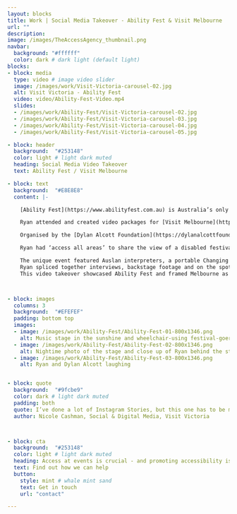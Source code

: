 ```yaml
---
layout: blocks
title: Work | Social Media Takeover - Ability Fest & Visit Melbourne
url: ""
description:
image: /images/TheAccessAgency_thumbnail.png
navbar:
  background: "#ffffff"
  color: dark # dark light (default light)
blocks:
- block: media
  type: video # image video slider
  image: /images/work/Visit-Victoria-carousel-02.jpg
  alt: Visit Victoria - Ability Fest
  video: video/Ability-Fest-Video.mp4
  slides:
  - /images/work/Ability-Fest/Visit-Victoria-carousel-02.jpg
  - /images/work/Ability-Fest/Visit-Victoria-carousel-03.jpg
  - /images/work/Ability-Fest/Visit-Victoria-carousel-04.jpg
  - /images/work/Ability-Fest/Visit-Victoria-carousel-05.jpg

- block: header
  background:  "#253148"
  color: light # light dark muted
  heading: Social Media Video Takeover
  text: Ability Fest / Visit Melbourne

- block: text
  background:  "#E8E8E8"
  content: |-

    [Ability Fest](https://www.abilityfest.com.au) is Australia’s only fully accessible and inclusive music festival.

    Ryan attended and created video packages for [Visit Melbourne](https://www.visitmelbourne.com) that were then shared with their nine hundred thousand local and international followers.

    Organised by the [Dylan Alcott Foundation](https://dylanalcottfoundation.com.au) and Untitled Group, the 2021 event was held in Melbourne’s picturesque Alexandra Gardens. The headline acts were some of Australia’s top-notch regulars like *Alex the Astronaut*, *Illy*, *Pecking Duck*, *What So Not* and *Confidence Man*.

    Ryan had ‘access all areas’ to share the view of a disabled festivalgoer. He attended with another wheelchair user, Sebastian, and his carer Michael. They arrived and got the lay of the land, checking out the food trucks, dancefloors and raised viewing areas.

    The unique event featured Auslan interpreters, a portable Changing Places toilet, matting throughout, a sensory chill zone, elevated viewing platforms and lots more.
    Ryan spliced together interviews, backstage footage and on the spot reviews and fireworks. The video wrapped up with suggestions of other accessible live music options in Melbourne.
    This video takeover showcased Ability Fest and framed Melbourne as a safe, inclusive and accessible city – reinforcing our liveable city credentials to visitors.



- block: images
  columns: 3
  background:  "#EFEFEF"
  padding: bottom top
  images:
  - image: /images/work/Ability-Fest/Ability-Fest-01-800x1346.png
    alt: Music stage in the sunshine and wheelchair-using festival-goer smiling   
  - image: /images/work/Ability-Fest/Ability-Fest-02-800x1346.png
    alt: Nightime photo of the stage and close up of Ryan behind the stage
  - image: /images/work/Ability-Fest/Ability-Fest-03-800x1346.png
    alt: Ryan and Dylan Alcott laughing


- block: quote
  background:  "#9fcbe9"
  color: dark # light dark muted
  padding: both
  quote: I’ve done a lot of Instagram Stories, but this one has to be my favourite ...and if you’re interested in accessible tourism content creation, Ryan Smith is your guy
  author: Nicole Cashman, Social & Digital Media, Visit Victoria



- block: cta
  background:  "#253148"
  color: light # light dark muted
  heading: Access at events is crucial - and promoting accessibility is good marketing
  text: Find out how we can help
  button:
    style: mint # whale mint sand
    text: Get in touch
    url: "contact"

---
```

